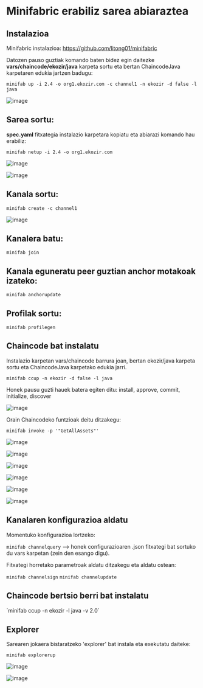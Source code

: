 # Minifabric erabiliz sarea abiaraztea

## Instalazioa

Minifabric instalazioa: https://github.com/litong01/minifabric

Datozen pauso guztiak komando baten bidez egin daitezke **vars/chaincode/ekozir/java** karpeta sortu eta bertan ChaincodeJava karpetaren edukia jartzen badugu:

`minifab up -i 2.4 -o org1.ekozir.com -c channel1 -n ekozir -d false -l java`

![image](https://user-images.githubusercontent.com/94653085/226212857-b68aaf08-879c-4db5-b9e3-ba1b83348efc.png)

## Sarea sortu:

**spec.yaml** fitxategia instalazio karpetara kopiatu eta abiarazi komando hau erabiliz:

`minifab netup -i 2.4 -o org1.ekozir.com`

![image](https://user-images.githubusercontent.com/94653085/226176962-a8320f8d-6421-46dc-b5cf-de3d6b43d078.png)

![image](https://user-images.githubusercontent.com/94653085/226177087-a61addfa-38cd-4dac-8400-06efda29d04b.png)

## Kanala sortu:

`minifab create -c channel1`

![image](https://user-images.githubusercontent.com/94653085/226177500-4328a2a5-6198-49af-bc00-727409269192.png)

## Kanalera batu:

`minifab join`

## Kanala eguneratu peer guztian anchor motakoak izateko:

`minifab anchorupdate`

## Profilak sortu:

`minifab profilegen`

## Chaincode bat instalatu

Instalazio karpetan vars/chaincode barrura joan, bertan ekozir/java karpeta sortu eta ChaincodeJava karpetako edukia jarri.

`minifab ccup -n ekozir -d false -l java`

Honek pausu guzti hauek batera egiten ditu: install, approve, commit, initialize, discover

![image](https://user-images.githubusercontent.com/94653085/226213842-0e240982-c52c-4401-9f8d-347f2ccb2e4d.png)

Orain Chaincodeko funtzioak deitu ditzakegu:

`minifab invoke -p '"GetAllAssets"'`

![image](https://user-images.githubusercontent.com/94653085/225779890-afeaa088-e0b5-4746-8e6d-aa59865811a1.png)

![image](https://user-images.githubusercontent.com/94653085/225780862-379a447c-7c4c-4247-9232-f46356d965f4.png)

![image](https://user-images.githubusercontent.com/94653085/225781345-7b8b3805-18b7-4bc8-b1bc-558a51aa4a9a.png)

![image](https://user-images.githubusercontent.com/94653085/225781500-9f3b1483-f523-4d32-a16d-d7bb1f996c3a.png)

![image](https://user-images.githubusercontent.com/94653085/225781684-2aec8075-b3e3-44cf-914b-9d4e612bf005.png)

![image](https://user-images.githubusercontent.com/94653085/225781899-78b8ad7e-afae-4d5d-8825-090b5a30deca.png)

## Kanalaren konfigurazioa aldatu

Momentuko konfigurazioa lortzeko:

`minifab channelquery` --> honek configurazioaren .json fitxategi bat sortuko du vars karpetan (zein den esango digu).

Fitxategi horretako parametroak aldatu ditzakegu eta aldatu ostean:

`minifab channelsign`
`minifab channelupdate`

## Chaincode bertsio berri bat instalatu

´minifab ccup -n ekozir -l java -v 2.0´

## Explorer

Sarearen jokaera bistaratzeko 'explorer' bat instala eta exekutatu daiteke:

`minifab explorerup`

![image](https://user-images.githubusercontent.com/94653085/226072016-7614d23e-a390-4b68-9d52-3fb7553e1840.png)

![image](https://user-images.githubusercontent.com/94653085/226072192-7a14afdc-5969-4f23-8d50-db6ac69d3c34.png)




